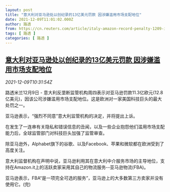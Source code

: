 ```yaml
---
layout: post
title: "意大利对亚马逊处以创纪录的13亿美元罚款 因涉嫌滥用市场支配地位"
date: 2021-12-09T11:01:02.000Z
author: 路透
from: https://cn.reuters.com/article/italy-amazon-record-penalty-1209-idCNKBS2IO0U5
tags: [ 路透 ]
categories: [ 路透 ]
---
```

<!--1639047662000-->
[意大利对亚马逊处以创纪录的13亿美元罚款 因涉嫌滥用市场支配地位](https://cn.reuters.com/article/italy-amazon-record-penalty-1209-idCNKBS2IO0U5)
------

<div>
<div><i>2021-12-09T10:31:54Z</i></div><p>路透米兰12月9日 - 意大利反垄断监管机构周四表示对亚马逊罚款11.3亿欧元(12.8亿美元)，因该公司涉嫌滥用市场支配地位。这是欧洲对一家美国科技巨头的最大处罚之一。</p><p>亚马逊表示，“强烈不同意”意大利监管机构的决定，并将提出上诉。</p><p>在发生了一连串有关隐私和错误信息的丑闻，以及一些企业抱怨他们滥用市场支配能力后，全球监管部门对科技巨头加强了监管审查。</p><p>除亚马逊外，Alphabet旗下的谷歌、以及Facebook、苹果和微软都在欧洲受到了高度关注。</p><p>意大利监督机构在声明中说，亚马逊利用其在意大利中介服务市场的主导地位，支持在Amazon.it上的活跃卖家采用其自己的物流服务--亚马逊物流(FBA)。</p><p>亚马逊表示，FBA“是一项完全可选的服务”，亚马逊上的大多数第三方卖家并没有使用它。(完)</p>
</div>
